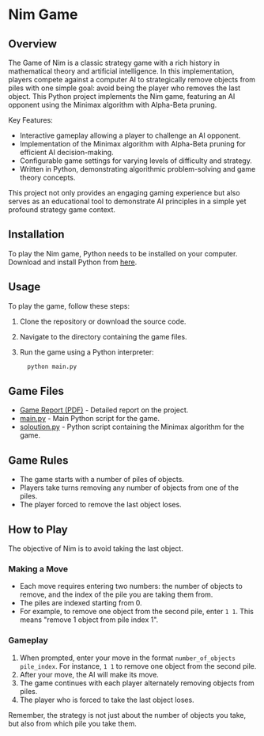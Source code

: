 # Nim Game

## Overview

The Game of Nim is a classic strategy game with a rich history in mathematical theory and artificial intelligence. In this implementation, players compete against a computer AI to strategically remove objects from piles with one simple goal: avoid being the player who removes the last object.  This Python project implements the Nim game, featuring an AI opponent using the Minimax algorithm with Alpha-Beta pruning.

Key Features:
- Interactive gameplay allowing a player to challenge an AI opponent.
- Implementation of the Minimax algorithm with Alpha-Beta pruning for efficient AI decision-making.
- Configurable game settings for varying levels of difficulty and strategy.
- Written in Python, demonstrating algorithmic problem-solving and game theory concepts.

This project not only provides an engaging gaming experience but also serves as an educational tool to demonstrate AI principles in a simple yet profound strategy game context.

## Installation
To play the Nim game, Python needs to be installed on your computer. Download and install Python from [here](https://www.python.org/downloads/).

## Usage
To play the game, follow these steps:
1. Clone the repository or download the source code.
2. Navigate to the directory containing the game files.
3. Run the game using a Python interpreter:

    ```bash
      python main.py

## Game Files
- [Game Report (PDF)](PBL%203%20The%20Game%20of%20Nim%20report.pdf) - Detailed report on the project.
- [main.py](main.py) - Main Python script for the game.
- [soloution.py](soloution.py) - Python script containing the Minimax algorithm for the game.

## Game Rules
- The game starts with a number of piles of objects.
- Players take turns removing any number of objects from one of the piles.
- The player forced to remove the last object loses.

## How to Play
The objective of Nim is to avoid taking the last object.

### Making a Move
- Each move requires entering two numbers: the number of objects to remove, and the index of the pile you are taking them from.
- The piles are indexed starting from 0.
- For example, to remove one object from the second pile, enter `1 1`. This means "remove 1 object from pile index 1".

### Gameplay
1. When prompted, enter your move in the format `number_of_objects pile_index`. For instance, `1 1` to remove one object from the second pile.
2. After your move, the AI will make its move.
3. The game continues with each player alternately removing objects from piles.
4. The player who is forced to take the last object loses.

Remember, the strategy is not just about the number of objects you take, but also from which pile you take them.



